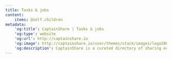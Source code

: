 ```yaml
---
title: Tasks & jobs
content:
    items: @self.children
metadata:
    'og:title': CaptainShare | Tasks & jobs
    'og:type': website
    'og:url': http://captainshare.io
    'og:image': http://captainshare.io/user/themes/stack/images/logo2000.png
    'og:description': CaptainShare is a curated directory of sharing economy resources to make & save money
---
```

